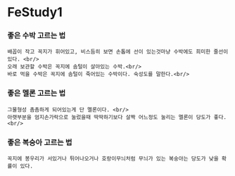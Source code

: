 # FeStudy1

### 좋은 수박 고르는 법

```
배꼽이 작고 꼭지가 휘어있고, 비스듬히 보면 손톱에 선이 있는것마냥 수박에도 희미한 줄선이 있다. <br/>
오래 보관할 수박은 꼭지에 솜털이 살아있는 수박.<br/>
바로 먹을 수박은 꼭지에 솜털이 죽어있는 수박이다. 숙성도를 말한다.<br/>
```

### 좋은 멜론 고르는 법

```
그물형성 촘촘하게 되어있는게 단 멜론이다. <br/>
아랫부분을 엄지손가락으로 눌렀을때 딱딱하기보다 살짝 어느정도 눌리는 멜론이 당도가 좋다.<br/>
```

### 좋은 복숭아 고르는 법

```
꼭지에 봉우리가 서있거나 튀어나오거나 호랑이무늬처럼 무늬가 있는 복숭아는 당도가 낮을 확률이 있다.
```
